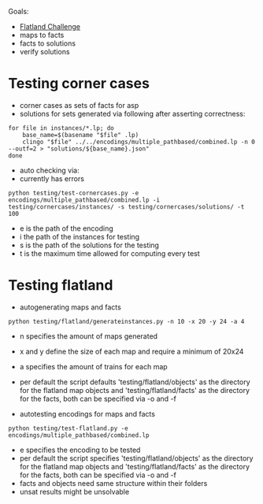 Goals:
- [Flatland Challenge](https://www.aicrowd.com/challenges/flatland-3)
- maps to facts
- facts to solutions
- verify solutions

# Testing corner cases
- corner cases as sets of facts for asp
- solutions for sets generated via following after asserting correctness:
```
for file in instances/*.lp; do
    base_name=$(basename "$file" .lp)
    clingo "$file" ../../encodings/multiple_pathbased/combined.lp -n 0 --outf=2 > "solutions/${base_name}.json"
done
```

- auto checking via:
- currently has errors
```
python testing/test-cornercases.py -e encodings/multiple_pathbased/combined.lp -i testing/cornercases/instances/ -s testing/cornercases/solutions/ -t 100
```
- e is the path of the encoding
- i the path of the instances for testing
- s is the path of the solutions for the testing
- t is the maximum time allowed for computing every test

# Testing flatland

- autogenerating maps and facts
```
python testing/flatland/generateinstances.py -n 10 -x 20 -y 24 -a 4
```
- n specifies the amount of maps generated
- x and y define the size of each map and require a minimum of 20x24
- a specifies the amount of trains for each map
- per default the script defaults 'testing/flatland/objects' as the directory for the flatland map objects and 'testing/flatland/facts' as the directory for the facts, both can be specified via -o and -f

- autotesting encodings for maps and facts
```
python testing/test-flatland.py -e encodings/multiple_pathbased/combined.lp
```
- e specifies the encoding to be tested
- per default the script specifies 'testing/flatland/objects' as the directory for the flatland map objects and 'testing/flatland/facts' as the directory for the facts, both can be specified via -o and -f
- facts and objects need same structure within their folders
- unsat results might be unsolvable